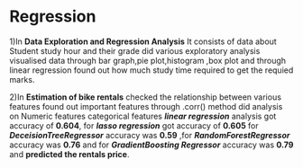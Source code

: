 # Regression
1)In **Data Exploration and Regression Analysis**
      It consists of data about Student study hour and their grade did various exploratory analysis visualised data through bar graph,pie plot,histogram ,box plot and through linear regression found out how much study time required to get the requied marks.

2)In **Estimation of bike rentals** checked the relationship between various features found out important features through .corr() method did analysis on Numeric features categorical features **_linear regression_** analysis got accuracy of **0.604**, for **_lasso regression_** got accuracy of **0.605** for **_DeceisionTreeRegressor_** accuracy was **0.59** ,for _**RandomForestRegressor**_ accuracy was **0.76** and for _**GradientBoosting Regressor**_ accuracy was **0.79** and **predicted the rentals price**.
